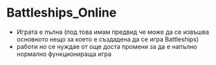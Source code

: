 # Battleships_Online
- Играта е пълна (под това имам предвид че може да се извъшва основното нещо за което е създадена да се игра Battleships)
- работи но се нуждае от още доста промени за да е напълно нормално функционираща игра